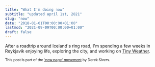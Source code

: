 ```yaml
---
title: "What I'm doing now"
subtitle: "updated april 1st, 2021"
slug: "now"
date: "2018-01-01T00:00:00+01:00"
lastmod: "2021-09-09T00:00:00+01:00"
draft: false
---
```


After a roadtrip around Iceland's ring road, I'm spending a few weeks in Reykjavik enjoying life, exploring the city, and working on [Tiny Weather](https://tinyweather.app).

<small>This post is part of the ['now page' movement](https://nownownow.com/about) by Derek Sivers.</small>
